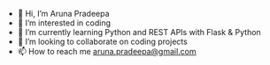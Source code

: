 - 👋 Hi, I’m Aruna Pradeepa
- 👀 I’m interested in coding
- 🌱 I’m currently learning Python and REST APIs with Flask & Python
- 💞️ I’m looking to collaborate on coding projects
- 📫 How to reach me aruna.pradeepa@gmail.com

<!---
arunapra/arunapra is a ✨ special ✨ repository because its `README.md` (this file) appears on your GitHub profile.
You can click the Preview link to take a look at your changes.
--->
